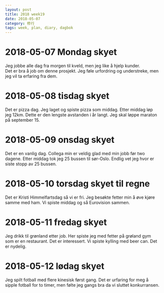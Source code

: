 ```yaml
---
layout: post
title: 2018 week19
date: 2018-05-07
category: 修行
tags: week, plan, diary, dagbok
---
```

# 2018-05-07 Mondag skyet
Jeg jobbe alle dag fra morgen til kveld, men jeg like å hjelp kunder.  
Det er bra å job om denne prosjekt. Jeg føle urfordring og understreke, men jeg vil ta erfaring fra dem.

# 2018-05-08 tisdag skyet
Det er pizza dag. Jeg laget og spiste pizza som middag. Etter middag løp jeg 12km. Dette er den lengste avstanden i år langt. Jeg skal løppe maraton på september 15.

# 2018-05-09 onsdag skyet
Det er en vanlig dag. Collega min er veldig glad med min jobb før two dagene. Etter middag tok jeg 25 bussen til sør-Oslo. Endlig vet jeg hvor er siste stopp av 25 bussen.

# 2018-05-10 torsdag skyet til regne
Det er Kristi Himmelfartsdag så vi er fri. Jeg besøkte fetter min å øve kjøre samme med ham. Vi spiste middag og så Eurovision sammen.

# 2018-05-11 fredag skyet
Jeg drikk til grønland etter job. Her spiste jeg med fetter på grøland gym som er en restaurant. Det er interessert. Vi spiste kylling med beer can. Det er nydelig.

# 2018-05-12 lødag skyet 
Jeg spilt fotball med flere kinesisk først gang. Det er urfaring for meg å sipple fotball for to timer, men følte jeg gangs bra da vi sluttet konkurransen.


